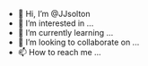- 👋 Hi, I’m @JJsolton
- 👀 I’m interested in ...
- 🌱 I’m currently learning ...
- 💞️ I’m looking to collaborate on ...
- 📫 How to reach me ...

<!---
JJsolton/JJsolton is a ✨ special ✨ repository because its `README.md` (this file) appears on your GitHub profile.
You can click the Preview link to take a look at your changes.
--->
